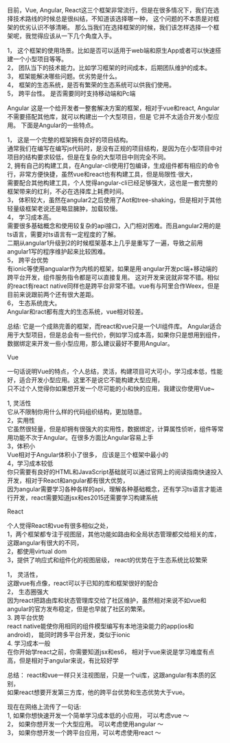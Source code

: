 
目前，Vue, Angular, React这三个框架非常流行，但是在很多情况下，我们在选择技术路线的时候总是很纠结，不知道该选择哪一种，
这个问题的不本质是对框架的优劣认识不够清晰。
那么当我们在选择框架的时候，我们该怎样选择一个框架呢，我觉得应该从一下几个角度入手。

  1， 这个框架的使用场景。比如是否可以适用于web端和原生App或者可以快速搭建一个小型项目等等。  
  2， 团队当下的技术能力。比如学习框架的时间成本，后期团队维护的成本。  
  3， 框架能解决哪些问题。优劣势是什么。  
  4， 框架的生态系统，是否有繁荣的生态系统可以供我们使用。  
  5， 跨平台性。 是否需要同时支持移动端和Pc端  

Angular
这是一个给开发者一整套解决方案的框架，相对于vue和react, Angular不需要搭配其他库，就可以构建出一个大型项目，但是
它并不太适合开发小型应用。 下面是Angular的一些特点。  

1， 这是一个完整的框架拥有良好的项目结构。   
    通常我们在编写在编写js代码时，是没有正规的项目结构，是因为在小型项目中对项目的结构要求较低，但是在复杂的大型项目中则完全不同。  
2,  拥有自己的构建工具，在Angular-cli使用打包编译，生成组件都有相应的命令行，非常方便快捷，虽然vue和react也有构建工具，但是局限性·很大，    
    需要配合其他构建工具，个人觉得angular-cli已经足够强大，这也是一套完整的框架带来的红利，不必在选择库上耗费时间。  
3， 体积较大，虽然在angular2之后使用了Aot和tree-shaking，但是相对于其他轻量级框架老说还是略显臃肿，加载较慢。   
4， 学习成本高。  
    需要很多基础概念和使用较复杂的api接口，入门相对困难。而且angular2用的是ts语言，需要对ts语言有一定程度的了解。  
    二期从angular1升级到2的时候框架基本上几乎是重写了一遍，导致之前用angular1写的程序维护起来比较困难。  
5， 跨平台优势  
    有ionic等使用angualar作为内核的框架，如果是用·angular开发pc端+移动端的跨平台开发，组件服务指令都是可以直接复用。 
    这对开发来说就非常不错。相似的react有react native同样也是跨平台非常不错。vue有与阿里合作Weex，但是目前来说跟前两个还有很大差距。   
6， 生态系统庞大。  
    Angular和ract都有庞大的生态系统，vue相对较差。  
    
总结: 它是一个成熟完善的框架，而react和vue只是一个UI组件库。 Angular适合用于大型项目，但是总会有一些代价，例如学习成本高，如果你只是想用到组件，
      数据绑定来开发一些小型应用，那么建议最好不要用Angular。  
      
Vue

一句话说明Vue的特点，个人总结，灵活，构建项目可大可小，学习成本低，性能好，适合开发小型应用。这里不是说它不能构建大型应用，  
只不过个人觉得你如果想开发一个尽可能的小和快的应用，我建议你使用Vue~

1, 灵活性   
   它从不限制你用什么样的代码组织结构，更加随意。  
2，实用性  
   它虽然很轻量，但是却拥有很强大的实用性，数据绑定，计算属性侦听，组件等常用功能不次于Angular。在很多方面比Angular容易上手  
3，体积小  
   Vue相对于Angular体积小了很多， 应该是三个框架中最小的  
4，学习成本较低  
   你只需要有良好的HTML和JavaScript基础就可以通过官网上的阅读指南快速投入开发，相对于React和angular都有很大优势，  
   因为angular需要学习各种各样的api，理解各种基础概念，还有学习ts语言才能进行开发，react需要知道jsx和es2015还需要学习构建系统  


React

个人觉得React和vue有很多相似之处，  
    1，两个框架都专注于视图层，其他功能如路由和全局状态管理都交给相关的库，这跟angular有很大的不同，  
    2，都使用virtual dom  
    3，提供了响应式和组件化的视图层级， react的优势在于生态系统比较繁荣  
   
1， 灵活性，   
    这跟vue有点像，react可以于已知的库和框架很好的配合  
2， 生态圈强大   
    因为react把路由库和状态管理库交给了社区维护，虽然相对来说不如vue和angular的官方发布稳定，但是也早就了社区的繁荣。  
3.  跨平台优势  
    react native能使你用相同的组件模型编写有本地渲染能力的app(ios和android)， 能同时跨多平台开发，类似于ionic  
4.  学习成本一般  
    在你开始学react之前，你需要知道jsx和es6， 相对于vue来说是学习难度有点高，但是相对于angular来说，有比较好学  
    
总结： react和vue一样只关注视图层，只是一个ui库，这跟angular有本质的区别，  
      如果react想要开发第三方库，他的跨平台优势和生态优势大于vue。  
      

现在在网络上流传了一句话:  
1,  如果你想快速开发一个简单学习成本低的小应用， 可以考虑vue ～  
2， 如果你想开发一个大型应用。 可以考虑使用angular ～  
3， 如果你想开发一个跨平台应用，可以考虑使用react ～  

















    
